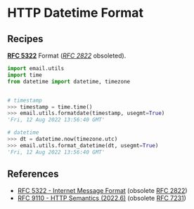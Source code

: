 # HTTP Datetime Format

## Recipes

**[RFC 5322](https://www.rfc-editor.org/rfc/rfc5322 "Internet Message Format")** Format
(*[RFC 2822](https://www.rfc-editor.org/rfc/rfc2822 "Internet Message Format")* obsoleted).

```python
import email.utils
import time
from datetime import datetime, timezone


# timestamp
>>> timestamp = time.time()
>>> email.utils.formatdate(timestamp, usegmt=True)
'Fri, 12 Aug 2022 13:56:40 GMT'

# datetime
>>> dt = datetime.now(timezone.utc)
>>> email.utils.format_datetime(dt, usegmt=True)
'Fri, 12 Aug 2022 13:56:40 GMT'
```

## References

<!-- markdownlint-disable line-length -->

- [RFC 5322 - Internet Message Format](https://www.rfc-editor.org/rfc/rfc5322)
(obsolete [RFC 2822](https://www.rfc-editor.org/rfc/rfc2822 "Internet Message Format"))
- [RFC 9110 - HTTP Semantics (2022.6)](https://www.rfc-editor.org/rfc/rfc9110)
(obsolete [RFC 7231](https://www.rfc-editor.org/rfc/rfc7231 "Hypertext Transfer Protocol (HTTP/1.1): Semantics and Content (2014)"))

<!-- markdownlint-enable line-length -->
